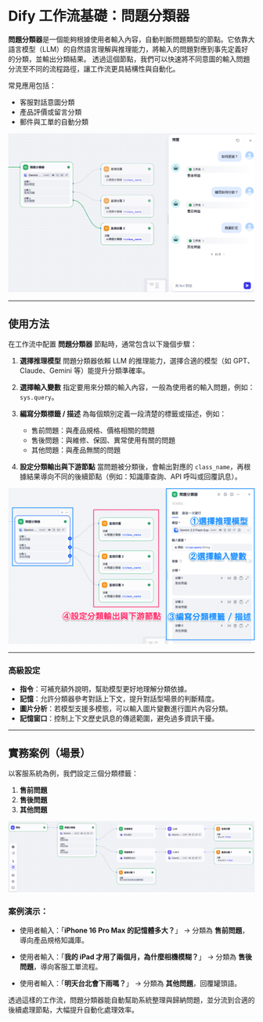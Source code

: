 # Dify 工作流基礎：問題分類器

**問題分類器**是一個能夠根據使用者輸入內容，自動判斷問題類型的節點。它依靠大語言模型（LLM）的自然語言理解與推理能力，將輸入的問題對應到事先定義好的分類，並輸出分類結果。
透過這個節點，我們可以快速將不同意圖的輸入問題分流至不同的流程路徑，讓工作流更具結構性與自動化。

常見應用包括：

* 客服對話意圖分類
* 產品評價或留言分類
* 郵件與工單的自動分類

![](./images/img1.3-1.png)

---

## 使用方法

在工作流中配置 **問題分類器** 節點時，通常包含以下幾個步驟：

1. **選擇推理模型**
   問題分類器依賴 LLM 的推理能力，選擇合適的模型（如 GPT、Claude、Gemini 等）能提升分類準確率。

2. **選擇輸入變數**
   指定要用來分類的輸入內容，一般為使用者的輸入問題，例如：`sys.query`。

3. **編寫分類標籤 / 描述**
   為每個類別定義一段清楚的標籤或描述，例如：

    * 售前問題：與產品規格、價格相關的問題
    * 售後問題：與維修、保固、異常使用有關的問題
    * 其他問題：與產品無關的問題

4. **設定分類輸出與下游節點**
   當問題被分類後，會輸出對應的 `class_name`，再根據結果導向不同的後續節點（例如：知識庫查詢、API 呼叫或回覆訊息）。

![](./images/img1.3-2.png)

---

### 高級設定

* **指令**：可補充額外說明，幫助模型更好地理解分類依據。
* **記憶**：允許分類器參考對話上下文，提升對話型場景的判斷精度。
* **圖片分析**：若模型支援多模態，可以輸入圖片變數進行圖片內容分類。
* **記憶窗口**：控制上下文歷史訊息的傳遞範圍，避免過多資訊干擾。

---

## 實務案例（場景）

以客服系統為例，我們設定三個分類標籤：

1. **售前問題**
2. **售後問題**
3. **其他問題**

![](./images/img1.3-3.png)  

### 案例演示：

* 使用者輸入：「**iPhone 16 Pro Max 的記憶體多大？**」
  → 分類為 **售前問題**，導向產品規格知識庫。

* 使用者輸入：「**我的 iPad 才用了兩個月，為什麼相機模糊？**」
  → 分類為 **售後問題**，導向客服工單流程。

* 使用者輸入：「**明天台北會下雨嗎？**」
  → 分類為 **其他問題**，回覆罐頭語。


透過這樣的工作流，問題分類器能自動幫助系統整理與歸納問題，並分流到合適的後續處理節點，大幅提升自動化處理效率。

